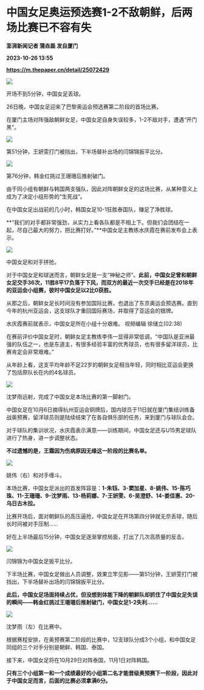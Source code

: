 # 中国女足奥运预选赛1-2不敌朝鲜，后两场比赛已不容有失
**澎湃新闻记者 蒲垚磊 发自厦门**

**2023-10-26 13:55**

**https://m.thepaper.cn/detail/25072429**

![](https://imagecloud.thepaper.cn/thepaper/image/275/772/485.gif)

开场不到5分钟，中国女足丢球。

26日晚，中国女足迎来了巴黎奥运会预选赛第二阶段的首场比赛。

在厦门主场对阵强敌朝鲜女足，中国女足自身失误较多，1-2不敌对手，遭遇“开门黑”。

![](https://imagecloud.thepaper.cn/thepaper/image/275/787/935.gif)

第51分钟，王妍雯打门被挡出，下半场替补出场的闫锦锦扳平比分。

![](https://imagecloud.thepaper.cn/thepaper/image/275/792/820.gif)

第76分钟，韩金红挑过王珊珊后推射破门。

由于同小组有朝鲜与韩国两支强队，因此对阵朝鲜女足的这场比赛，从某种意义上成为了决定小组形势的“生死战”。

在中国女足出战前的几小时，韩国女足10-1狂胜泰国队，赚足了净胜球。

**“我们的对手都非常强劲，从实力上看各队都是不相上下。但我们会团结在一起，尽自己最大的努力，把比赛打好。”**中国女足主教练水庆霞在赛前发布会上表示。

![](https://imagecloud.thepaper.cn/thepaper/image/275/777/191.jpg)

中国女足和对手拼抢。

对于中国女足和球迷而言，朝鲜女足是一支“神秘之师”。**此前，中国女足曾和朝鲜女足交手36次，11胜8平17负落于下风，而双方的最近一次交手已经是在2018年的亚运会小组赛，彼时中国女足以2比0获胜。**

从那之后，朝鲜女足长时间没有参加国际比赛，也退出了东京奥运会预选赛。直到今年的杭州亚运会，这支球队才重回国际赛场，并取得了亚运会的银牌。

水庆霞赛前就表示，中国女足所在小组十分艰难。 视频编辑 徐储立(02:38)

在赛前评价中国女足时，朝鲜女足主教练李伟一显得非常低调，“中国队是亚洲最强的队伍之一，也是东道主，有很多经验丰富的优秀球员，也有很多留洋球员，比赛肯定会非常艰难。”

从年龄上看，这支平均年龄不足22岁的朝鲜女足相当年轻，同时相比亚运会更换了包括原队长在内的4名球员。

![](https://imagecloud.thepaper.cn/thepaper/image/275/772/487.gif)

沈梦雨远射，完成了中国女足本场比赛的第一脚射门。

中国女足在10月6日摘得杭州亚运会铜牌后，国内球员于11日就在厦门集结训练备战奥预赛，留洋球员则是陆续结束了在各自俱乐部的任务，来到厦门与球队会合。

对于球队的集训状况，水庆霞表示满意——训练期间，中国女足还与U15男足球队进行了热身，进一步调整状态。

**不过遗憾的是，王霜因为伤病原因无缘这一阶段的比赛名单。**

![](https://imagecloud.thepaper.cn/thepaper/image/275/777/190.jpg)

姚伟（右）和对手缠斗。

本场比赛，中国女足派出的首发阵容是：**1-朱钰、3-窦加星、8-姚伟、15-陈巧珠、11-王珊珊、9-沈梦雨、13-杨莉娜、7-王妍雯、6-吴澄舒、14-娄佳惠、20-乌日古木拉。**

比赛开场后，面对朝鲜队的高压逼抢，中国女足在开场第四分钟就无奈丢球，随后长时间被对手压制……

好在上半场最后15分钟，中国女足逐渐掌控局面，打出了几次高质量的反击。

![](https://imagecloud.thepaper.cn/thepaper/image/275/792/670.jpg)

闫锦锦为中国女足扳平比分。

下半场比赛，中国女足做出人员调整，效果立竿见影——第51分钟，王妍雯打门被挡出，下半场替补出场的闫锦锦扳平比分。

**此后，中国女足场面持续占优，但没想到体能下降的朝鲜队却抓住了中国女足失误的瞬间——韩金红挑过王珊珊后推射破门，中国女足1-2失利……**

![](https://imagecloud.thepaper.cn/thepaper/image/275/777/189.jpg)

沈梦雨（左）在比赛中。

根据赛程安排，在奥预赛第二阶段的比赛中，12支球队分成3个小组，和中国女足同组的三个对手分别是朝鲜、韩国、泰国。

接下来，中国女足将在10月29日对阵泰国，11月1日对阵韩国。

**只有三个小组第一和一个成绩最好的小组第二名才能晋级奥预赛下一阶段，因此对于中国女足而言，后面的比赛必须拿满6分。**
